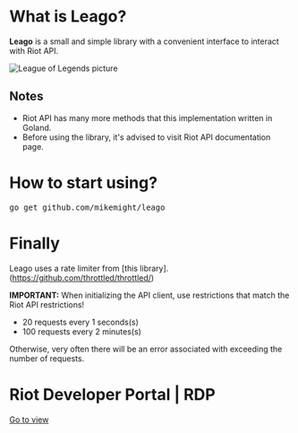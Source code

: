 # What is Leago?
**Leago** is a small and simple library with a convenient interface to interact with Riot API. 

![League of Legends picture](https://coop-land.ru/uploads/posts/2020-01/1578739860_1.jpeg)

## Notes
* Riot API has many more methods that this implementation written in Goland.
* Before using the library, it's advised to visit Riot API documentation page.

# How to start using?
<pre>go get github.com/mikemight/leago</pre>

# Finally
Leago uses a rate limiter from [this library].(https://github.com/throttled/throttled/)

**IMPORTANT:** When initializing the API client, use restrictions that match the Riot API restrictions!
* 20 requests every 1 seconds(s)
* 100 requests every 2 minutes(s)

Otherwise, very often there will be an error associated with exceeding the number of requests.

# Riot Developer Portal | RDP
[Go to view](https://developer.riotgames.com/docs/portal)
